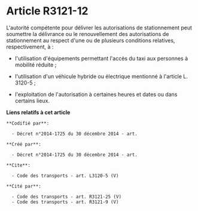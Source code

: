 # Article R3121-12

L'autorité compétente pour délivrer les autorisations de stationnement peut soumettre la délivrance ou le renouvellement des
autorisations de stationnement au respect d'une ou de plusieurs conditions relatives, respectivement, à :

- l'utilisation d'équipements permettant l'accès du taxi aux personnes à mobilité réduite ;

- l'utilisation d'un véhicule hybride ou électrique mentionné à l'article L. 3120-5 ;

- l'exploitation de l'autorisation à certaines heures et dates ou dans certains lieux.

**Liens relatifs à cet article**

	**Codifié par**:

	  - Décret n°2014-1725 du 30 décembre 2014 - art.

	**Créé par**:

	  - Décret n°2014-1725 du 30 décembre 2014 - art.

	**Cite**:

	  - Code des transports - art. L3120-5 (V)

	**Cité par**:

	  - Code des transports - art. R3121-25 (V)
	  - Code des transports - art. R3121-9 (V)
